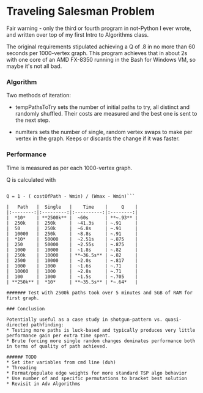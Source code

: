 # Traveling Salesman Problem

Fair warning - only the third or fourth program in not-Python I ever wrote, and written over top of my first Intro to Algorithms class. 

The original requirements stipulated achieving a Q of .8 in no more than 60 seconds per 1000-vertex graph. This program achieves that in about 2s with one core of an AMD FX-8350 running in the Bash for Windows VM, so maybe it's not all bad.

### Algorithm

Two methods of iteration: 

* tempPathsToTry sets the number of initial paths to try, all distinct and randomly shuffled. Their costs are measured and the best one is sent to the next step.

* numIters sets the number of single, random vertex swaps to make per vertex in the graph. Keeps or discards the change if it was faster.

### Performance

Time is measured as per each 1000-vertex graph.

Q is calculated with 
```Wmin/Wmax = Theoretical minimum/maximum path costs (num vertices * min/max edge weight)
 
Q = 1 - ( costOfPath - Wmin) / (Wmax - Wmin)```

|   Path   |  Single   |    Time    |     Q    |
|:--------:|:---------:|:----------:|:--------:|
|  *10*    | **2500k** |  ~60s      | **~.93** |
|  250k    |  250k     |  ~41.3s    | ~.91     |
|  50      |  250k     |  ~6.8s     | ~.91     |
|  10000   |  250k     |  ~8.8s     | ~.91     |
|  *10*    |  50000    |  ~2.51s    | ~.875    |
|  250     |  50000    |  ~2.55s    | ~.875    |
|  1000    |  10000    |  ~1.8s     | ~.82     |
|  250k    |  10000    | **~36.5s** | ~.82     |
|  2500    |  10000    |  ~2.0s     | ~.817    |
|  1000    |  1000     |  ~1.6s     | ~.71     |
|  10000   |  1000     |  ~2.8s     | ~.71     |
|  100     |  1000     |  ~1.5s     | ~.705    |
| **250k** |  *10*     | **~35.5s** | *~.64*   |

####### Test with 2500k paths took over 5 minutes and 5GB of RAM for first graph.

### Conclusion

Potentially useful as a case study in shotgun-pattern vs. quasi-directed pathfinding:
* Testing more paths is luck-based and typically produces very little performance gain per extra time spent.
* Brute forcing more single random changes dominates performance both in terms of quality of path achieved.

###### TODO
* Set iter variables from cmd line (duh)
* Threading
* Format/populate edge weights for more standard TSP algo behavior
* Use number of and specific permutations to bracket best solution 
* Revisit in Adv Algorithms